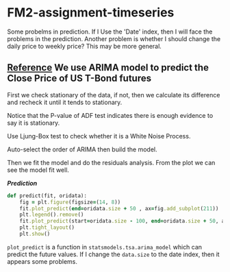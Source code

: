 # FM2-assignment-timeseries
Some probelms in prediction. If I Use the 'Date' index, then I will face the problems in the prediction.
Another problem is whether I should change the daily price to weekly price? This may be more general. 

[Reference](http://web.vu.lt/mif/a.buteikis/wp-content/uploads/2019/02/02_StationaryTS_Python.html)
**We use ARIMA model to predict the Close Price of US T-Bond futures**
----
First we check stationary of the data, if not, then we calculate its difference and recheck it until it tends to stationary.

Notice that the P-value of ADF test indicates there is enough evidence to say it is stationary.

Use Ljung-Box test to check whether it is a White Noise Process.

Auto-select the order of ARIMA then build the model.

Then we fit the model and do the residuals analysis. From the plot we can see the model fit well.

***Prediction***

```ruby
def predict(fit, oridata):
    fig = plt.figure(figsize=(14, 8))
    fit.plot_predict(end=oridata.size + 50 , ax=fig.add_subplot(211))
    plt.legend().remove()
    fit.plot_predict(start=oridata.size - 100, end=oridata.size + 50, ax=fig.add_subplot(212))
    plt.tight_layout()
    plt.show()
```

`plot_predict` is a function in `statsmodels.tsa.arima_model` which can predict the future values.
If I change the `data.size` to the date index, then it appears some problems.



